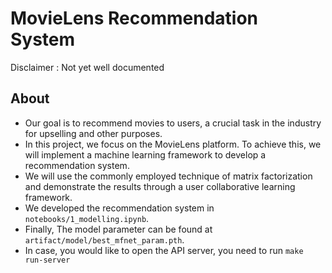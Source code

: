 # MovieLens Recommendation System
Disclaimer : Not yet well documented
## About
- Our goal is to recommend movies to users, a crucial task in the industry for upselling and other purposes. 
- In this project, we focus on the MovieLens platform. To achieve this, we will implement a machine learning framework to develop a recommendation system. 
- We will use the commonly employed technique of matrix factorization and demonstrate the results through a user collaborative learning framework.
- We developed the recommendation system in `notebooks/1_modelling.ipynb`.
- Finally, The model parameter can be found at `artifact/model/best_mfnet_param.pth`.
- In case, you would like to open the API server, you need to run `make run-server`
